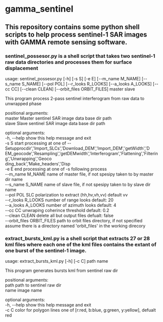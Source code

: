# gamma_sentinel

## This repository contains some python shell scripts to help process sentinel-1 SAR images with GAMMA remote sensing software.

### sentinel_possesor.py is a shell script that takes two sentinel-1 raw data directories and processes them for surface displacement 

usage: sentinel_possesor.py [-h] [-s S] [-e E] [--m_name M_NAME] [--s_name S_NAME] [--pol POL] [--r_looks R_LOOKS]
                            [--a_looks A_LOOKS] [--cc CC] [--clean CLEAN] [--orbit_files ORBIT_FILES]
                            master slave

This program process 2-pass sentinel interferogram from raw data to unwrapped phase

positional arguments:  
  master                Master sentinel SAR image data base dir path<br/>
  slave                 Slave sentinel SAR image data base dir path<br/>

optional arguments:  
  -h, --help            show this help message and exit<br/>
  -s S                  start processing at one of -- Setupprocdir','Import_SLCs','Download_DEM','Import_DEM','getWidth','D<br/>
                        EM_geocode','Resampling','getDEMwidth','Interferogram','Flattening','Filtering','Unwrapping','Geoco<br/>
                        ding_back','Make_headers','Disp<br/>
  -e E                  end processing at one of -s following process<br/>
  --m_name M_NAME       name of master file, if not spesipy taken to by master dir name<br/>
  --s_name S_NAME       name of slave file, if not spesipy taken to by slave dir name<br/>
  --pol POL             SLC polarization to extract (hh,hv,vh,vv) default vv<br/>
  --r_looks R_LOOKS     number of range looks default: 20<br/>
  --a_looks A_LOOKS     number of azimuth looks default: 4<br/>
  --cc CC               unwraping coherince threshold default: 0.2<br/>
  --clean CLEAN         delete all but output files defualt: false<br/>
  --orbit_files ORBIT_FILES
                        path to orbit files directory, if not specified assume there is a directory named 'orbit_files' in
                        the working direcory<br/>
                        
### extract_bursts_kml.py is a shell script that extracts 27 or 28 kml files where each one of the kml files contains the extant of one burst of the sentinel-1 image.
usage: extract_bursts_kml.py [-h] [-c C] path name<br/> 

This program generates bursts kml from sentinel raw dir<br/> 

positional arguments:<br/>
  path        path to sentinel raw dir<br/>
  name        image name<br/>

optional arguments:<br/>
  -h, --help  show this help message and exit<br/>
  -c C        color for polygon lines one of [r:red, b:blue, g:green, y:yellow], defualt red<br/>


